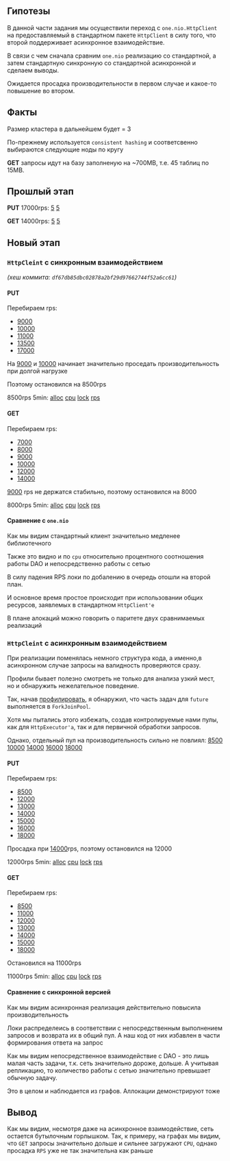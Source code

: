 ## Гипотезы

В данной части задания мы осуществили переход с `one.nio.HttpClient` на предоставляемый в стандартном пакете `HttpClient` в силу того,
что второй поддерживает асинхронное взаимодействие.

В связи с чем сначала сравним `one.nio` реализацию со стандартной,
а затем стандартную синхронную со стандартной асинхронной и сделаем выводы.

Ожидается просадка производительности в первом случае и какое-то повышение во втором.

## Факты

Размер кластера в дальнейшем будет = 3

По-прежнему используется `consistent hashing` и соответсвенно выбираются следующие ноды по кругу

**GET** запросы идут на базу заполненую на ~700MB, т.е. 45 таблиц по 15MB. 

## Прошлый этап

**PUT** 17000rps: [5](html/stage5/old_put_cpu.html) [5](html/stage5/old_put_wrk.txt)

**GET** 14000rps: [5](html/stage5/old_get_cpu.html) [5](html/stage5/old_get_wrk.txt)

## Новый этап

### `HttpCleint` с синхронным взаимодействием

*(хеш коммита: `df67db85dbc02878a2bf29d97662744f52a6cc61`)*

#### PUT

Перебираем rps:
* [9000](html%2Fstage5%2Fsync_put_9000_wrk.txt)
* [10000](html%2Fstage5%2Fsync_put_10000_wrk.txt)
* [11000](html%2Fstage5%2Fsync_put_11000_wrk.txt)
* [13500](html%2Fstage5%2Fsync_put_13500_wrk.txt)
* [17000](html%2Fstage5%2Fsync_put_17000_wrk.txt)

На [9000](html%2Fstage5%2Fsync_put_9000_stable_wrk.txt)
и [10000](html%2Fstage5%2Fsync_put_10000_stable_wrk.txt) 
начинает значительно проседать производительность при долгой нагрузке

Поэтому остановился на 8500rps

8500rps 5min: [alloc](html%2Fstage5%2Fsync_put_8500_stable_alloc.html)
[cpu](html%2Fstage5%2Fsync_put_8500_stable_cpu.html)
[lock](html%2Fstage5%2Fsync_put_8500_stable_lock.html)
[rps](html%2Fstage5%2Fsync_put_8500_stable_wrk.txt)

#### GET

Перебираем rps:
* [7000](html%2Fstage5%2Fsync_get_7000_wrk.txt)
* [8000](html%2Fstage5%2Fsync_get_8000_wrk.txt)
* [9000](html%2Fstage5%2Fsync_get_9000_wrk.txt)
* [10000](html%2Fstage5%2Fsync_get_10000_wrk.txt)
* [12000](html%2Fstage5%2Fsync_get_12000_wrk.txt)
* [14000](html%2Fstage5%2Fsync_get_14000_wrk.txt)

[9000](html%2Fstage5%2Fsync_get_9000_stable_wrk.txt) rps не держатся стабильно,
поэтому остановился на 8000

8000rps 5min: [alloc](html%2Fstage5%2Fsync_get_8000_stable_alloc.html)
  [cpu](html%2Fstage5%2Fsync_get_8000_stable_cpu.html)
  [lock](html%2Fstage5%2Fsync_get_8000_stable_lock.html)
  [rps](html%2Fstage5%2Fsync_get_8000_stable_wrk.txt)

#### Сравнение с `one.nio`

Как мы видим стандартный клиент значительно медленее библиотечного

Также это видно и по `cpu` относительно процентного соотношения работы DAO и непосредственно работы с сетью

В силу падения RPS локи по добалению в очередь отошли на второй план.

И основное время простое происходит при использовании общих ресурсов, заявлемых в стандартном `HttpClient'е`

В плане алокаций можно говорить о паритете двух сравнимаемых реализаций

### `HttpCleint` с асинхронным взаимодействием

При реализации поменялась немного структура кода,
а именно,в асинхронном случае запросы на валидность проверяются сразу.

Профили бывает полезно смотреть не только для анализа узкий мест,
но и обнаружить нежелательное поведение.

Так, начав [профилировать](html%2Fstage5%2Fasync_bug_put_8500_cpu.html), 
я обнаружил, что часть задач для `future` выполняется в `ForkJoinPool`.

Хотя мы пытались этого избежать, создав контролируемые нами пулы, как для `HttpExecutor'а`,
так и для первичной обработки запросов.

Однако, отдельный пул на производительность сильно не повлиял:
[8500](html%2Fstage5%2Fasync_bug_put_8500_wrk.txt)
[10000](html%2Fstage5%2Fasync_bug_put_10000_wrk.txt)
[14000](html%2Fstage5%2Fasync_bug_put_14000_wrk.txt)
[16000](html%2Fstage5%2Fasync_bug_put_16000_wrk.txt)
[18000](html%2Fstage5%2Fasync_bug_put_18000_wrk.txt)
#### PUT

Перебираем rps:
* [8500](html%2Fstage5%2Fasync_put_8500_wrk.txt)
* [12000](html%2Fstage5%2Fasync_put_12000_wrk.txt)
* [13000](html%2Fstage5%2Fasync_put_13000_wrk.txt)
* [14000](html%2Fstage5%2Fasync_put_14000_wrk.txt)
* [15000](html%2Fstage5%2Fasync_put_15000_wrk.txt)
* [16000](html%2Fstage5%2Fasync_put_16000_wrk.txt)
* [18000](html%2Fstage5%2Fasync_put_18000_wrk.txt)

Просадка при [14000](html%2Fstage5%2Fasync_put_14000_stable_wrk.txt)rps,
поэтому остановился на 12000

12000rps 5min:
[alloc](html%2Fstage5%2Fasync_put_12000_stable_alloc.html)
[cpu](html%2Fstage5%2Fasync_put_12000_stable_cpu.html)
[lock](html%2Fstage5%2Fasync_put_12000_stable_lock.html)
[rps](html%2Fstage5%2Fasync_put_12000_stable_wrk.txt)

#### GET

Перебираем rps:
* [8500](html%2Fstage5%2Fasync_get_8500_wrk.txt)
* [11000](html%2Fstage5%2Fasync_get_11000_wrk.txt)
* [12000](html%2Fstage5%2Fasync_get_12000_wrk.txt)
* [13000](html%2Fstage5%2Fasync_get_13000_wrk.txt)
* [14000](html%2Fstage5%2Fasync_get_14000_wrk.txt)
* [15000](html%2Fstage5%2Fasync_get_15000_wrk.txt)
* [18000](html%2Fstage5%2Fasync_get_18000_wrk.txt)

Остановился на 11000rps

11000rps 5min:
[alloc](html%2Fstage5%2Fasync_get_11000_stable_alloc.html)
[cpu](html%2Fstage5%2Fasync_get_11000_stable_cpu.html)
[lock](html%2Fstage5%2Fasync_get_11000_stable_lock.html)
[rps](html%2Fstage5%2Fasync_get_11000_stable_wrk.txt)

#### Сравнение с синхронной версией

Как мы видим асинхронная реализация действительно повысила производительность

Локи распределеись в соответствии с непосредственным выполнением запросов и возврата их в общий пул.
А наш код от них избавлен в части формирования ответа на запрос

Как мы видим непосредственное взаимодействие с DAO - это лишь малая часть задачи, т.к. сеть значительно дороже, дольше.
А учитывая репликацию, то количество работы с сетью значительно превышает обычную задачу.

Это в целом и наблюдается из графов. Аллокации демонстрируют тоже

## Вывод

Как мы видим, несмотря даже на асинхронное взаимодействие,
сеть остается бутылочным горлышком. Так, к примеру, на графах мы видим, что `GET` запросы значительно дольше
и сильнее загружают `CPU`, однако просадка `RPS` уже не так значительна как раньше
